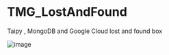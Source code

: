 # TMG_LostAndFound
Taipy , MongoDB and Google Cloud lost and found box

![image](https://github.com/Forchapeatl/TMG_LostAndFound/assets/24577149/84ad9ec7-5000-4c6f-994f-3f30c854cc1c)
